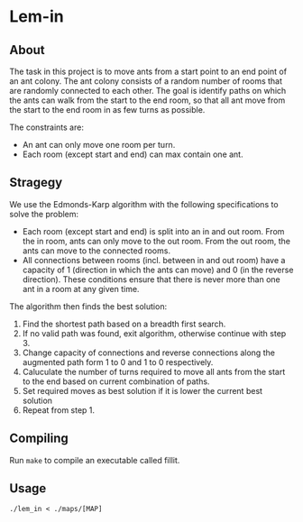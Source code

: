 # Lem-in

## About
The task in this project is to move ants from a start point to an end point of an ant colony. The ant colony consists of a random number of rooms that are randomly connected to each other. The goal is identify paths on which the ants can walk from the start to the end room, so that all ant move from the start to the end room in as few turns as possible. 

The constraints are:
- An ant can only move one room per turn.
- Each room (except start and end) can max contain one ant.

## Stragegy
We use the Edmonds-Karp algorithm with the following specifications to solve the problem:
- Each room (except start and end) is split into an in and out room. From the in room, ants can only move to the out room. From the out room, the ants can move to the connected rooms.
- All connections between rooms (incl. between in and out room) have a capacity of 1 (direction in which the ants can move) and 0 (in the reverse direction).
These conditions ensure that there is never more than one ant in a room at any given time.

The algorithm then finds the best solution:
1. Find the shortest path based on a breadth first search.
2. If no valid path was found, exit algorithm, otherwise continue with step 3.
3. Change capacity of connections and reverse connections along the augmented path form 1 to 0 and 1 to 0 respectively.
4. Caluculate the number of turns required to move all ants from the start to the end based on current combination of paths.
5. Set required moves as best solution if it is lower the current best solution
6. Repeat from step 1.

## Compiling
Run `make` to compile an executable called fillit.

## Usage
`./lem_in < ./maps/[MAP]`
